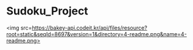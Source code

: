 # Sudoku_Project

<img src=https://bakey-api.codeit.kr/api/files/resource?root=static&seqId=8697&version=1&directory=4-readme.png&name=4-readme.png>
